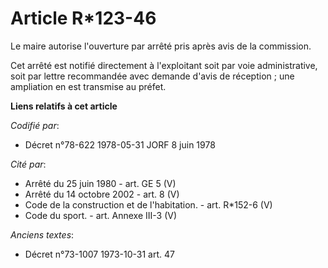 # Article R*123-46

Le maire autorise l'ouverture par arrêté pris après avis de la commission.

Cet arrêté est notifié directement à l'exploitant soit par voie administrative, soit par lettre recommandée avec demande
d'avis de réception ; une ampliation en est transmise au préfet.

**Liens relatifs à cet article**

_Codifié par_:

  - Décret n°78-622 1978-05-31 JORF 8 juin 1978

_Cité par_:

  - Arrêté du 25 juin 1980 - art. GE 5 (V)
  - Arrêté du 14 octobre 2002 - art. 8 (V)
  - Code de la construction et de l'habitation. - art. R*152-6 (V)
  - Code du sport. - art. Annexe III-3 (V)

_Anciens textes_:

  - Décret n°73-1007 1973-10-31 art. 47
